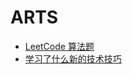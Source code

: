 # ARTS

- [LeetCode 算法题](https://github.com/juzhiyuan/leetcode-cn/blob/master/1.%20%E4%B8%A4%E6%95%B0%E4%B9%8B%E5%92%8C.md)
- [学习了什么新的技术技巧](https://github.com/juzhiyuan/Segment/issues/15)
